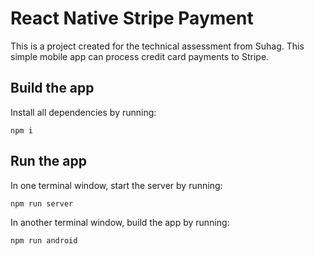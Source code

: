 # React Native Stripe Payment
This is a project created for the technical assessment from Suhag. This simple mobile app can process credit card payments to Stripe.

## Build the app

Install all dependencies by running:
```
npm i
```

## Run the app

In one terminal window, start the server by running:
```
npm run server
```

In another terminal window, build the app by running:
```
npm run android
```

